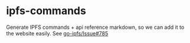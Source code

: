 # ipfs-commands

Generate IPFS commands + api reference markdown, so we can add it to the website easily. See [go-ipfs/Issue#785](https://github.com/jbenet/go-ipfs/issues/785)
